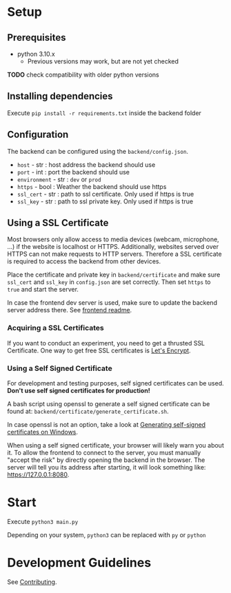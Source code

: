 # Setup

## Prerequisites

-   python 3.10.x
    -   Previous versions may work, but are not yet checked

**TODO** check compatibility with older python versions

## Installing dependencies

Execute `pip install -r requirements.txt` inside the backend folder

## Configuration

The backend can be configured using the `backend/config.json`.

-   `host` - str : host address the backend should use
-   `port` - int : port the backend should use
-   `environment` - str : `dev` or `prod`
-   `https` - bool : Weather the backend should use https
-   `ssl_cert` - str : path to ssl certificate. Only used if https is true
-   `ssl_key` - str : path to ssl private key. Only used if https is true

## Using a SSL Certificate

Most browsers only allow access to media devices (webcam, microphone, ...) if the website is localhost or HTTPS. Additionally, websites served over HTTPS can not make requests to HTTP servers. Therefore a SSL certificate is required to access the backend from other devices.

Place the certificate and private key in `backend/certificate` and make sure `ssl_cert` and `ssl_key` in `config.json` are set correctly.
Then set `https` to `true` and start the server.

In case the frontend dev server is used, make sure to update the backend server address there. See [frontend readme](./../frontend/README.md#configuring-the-development-server).

### Acquiring a SSL Certificates

If you want to conduct an experiment, you need to get a thrusted SSL Certificate. One way to get free SSL certificates is [Let's Encrypt](https://letsencrypt.org/).

### Using a Self Signed Certificate

For development and testing purposes, self signed certificates can be used. **Don't use self signed certificates for production!**

A bash script using openssl to generate a self signed certificate can be found at: `backend/certificate/generate_certificate.sh`.

In case openssl is not an option, take a look at [Generating self-signed certificates on Windows](https://medium.com/the-new-control-plane/generating-self-signed-certificates-on-windows-7812a600c2d8).

When using a self signed certificate, your browser will likely warn you about it.
To allow the frontend to connect to the server, you must manually "accept the risk" by directly opening the backend in the browser. The server will tell you its address after starting, it will look something like: https://127.0.0.1:8080.

# Start

Execute `python3 main.py`

Depending on your system, `python3` can be replaced with `py` or `python`

# Development Guidelines

See [Contributing](./../CONTRIBUTING.md).
